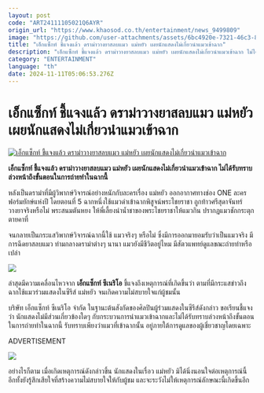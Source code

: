 ```yaml
---
layout: post
code: "ART24111105021Q6AYR"
origin_url: "https://www.khaosod.co.th/entertainment/news_9499809"
image: "https://github.com/user-attachments/assets/6bc4920e-7321-46c3-8f2c-76a8e23c60f5"
title: "เอ็กแซ็กท์ ชี้แจงแล้ว ดราม่าวางยาสลบแมว แม่หยัว เผยนักแสดงไม่เกี่ยวนำแมวเข้าฉาก"
description: "เอ็กแซ็กท์ ชี้แจงแล้ว ดราม่าวางยาสลบแมว แม่หยัว เผยนักแสดงไม่เกี่ยวนำแมวเข้าฉาก ไม่ได้รับทราบล่วงหน้าถึงขั้นตอนในการถ่ายทำในฉากนี้ "
category: "ENTERTAINMENT"
language: "th"
date: 2024-11-11T05:06:53.276Z
---
```


# เอ็กแซ็กท์ ชี้แจงแล้ว ดราม่าวางยาสลบแมว แม่หยัว เผยนักแสดงไม่เกี่ยวนำแมวเข้าฉาก

[![เอ็กแซ็กท์ ชี้แจงแล้ว ดราม่าวางยาสลบแมว แม่หยัว เผยนักแสดงไม่เกี่ยวนำแมวเข้าฉาก](https://www.khaosod.co.th/wpapp/uploads/2024/11/cat5448-5.jpg "เอ็กแซ็กท์ ชี้แจงแล้ว ดราม่าวางยาสลบแมว แม่หยัว เผยนักแสดงไม่เกี่ยวนำแมวเข้าฉาก")](https://www.khaosod.co.th/wpapp/uploads/2024/11/cat5448-5.jpg)

**เอ็กแซ็กท์ ชี้แจงแล้ว ดราม่าวางยาสลบแมว แม่หยัว เผยนักแสดงไม่เกี่ยวนำแมวเข้าฉาก ไม่ได้รับทราบล่วงหน้าถึงขั้นตอนในการถ่ายทำในฉากนี้**

หลังเป็นดราม่าที่มีผู้วิพากษ์วิจารณ์อย่างหนักกับละครเรื่อง แม่หยัว ออกอากาศทางช่อง ONE ละครฟอร์มยักษ์แห่งปี โดยตอนที่ 5 ฉากหนึ่งใช้แมวดำเข้าฉากพิสูจน์พระไชยราชา ถูกท้าวศรีสุดาจันทร์วางยาจริงหรือไม่ พระสนมตันหยง ให้พี่เลี้ยงนำน้ำชาของพระไชยราชาให้แมวกิน ปรากฏแมวชักกระตุกตายคาที่

จนกลายเป็นกระแสวิพากษ์วิจารณ์ฉากนี้ใช้ แมวจริงๆ หรือไม่ ซึ่งมีการออกมายอมรับว่าเป็นแมวจริง มีการฉีดยาสลบแมว ท่ามกลางดราม่าต่างๆ นานา แมวยังมีชีวิตอยู่ไหม มีสัตวแพทย์ดูแลขณะถ่ายทำหรือเปล่า

[![](https://www.khaosod.co.th/wpapp/uploads/2024/11/cat5448-4.jpg)](https://www.khaosod.co.th/wpapp/uploads/2024/11/cat5448-4.jpg)

ล่าสุดมีความเคลื่อนไหวจาก **เอ็กแซ็กท์ ซีเนริโอ** ชี้แจงถึงเหตุการณ์ที่เกิดขึ้นว่า ตามที่มีกระแสข่าวถึงฉากใช้แมวร่วมแสดงในซีรีส์ แม่หยัว จนเกิดความไม่สบายใจแก่ผู้ชมนั้น

บริษัท เอ็กแซ็กท์ ซีเนริโอ จำกัด ในฐานะต้นสังกัดของศิลปินผู้ร่วมแสดงในซีรีส์ดังกล่าว ขอเรียนชี้แจงว่า นักแสดงไม่มีส่วนเกี่ยวข้องใดๆ กับกระบวนการนำแมวเข้าฉากและไม่ได้รับทราบล่วงหน้าถึงขั้นตอนในการถ่ายทำในฉากนี้ รับทราบเพียงว่าแมวที่เข้าฉากนั้น อยู่ภายใต้การดูแลของผู้เชี่ยวชาญโดยเฉพาะ

ADVERTISEMENT

[![](https://www.khaosod.co.th/wpapp/uploads/2024/11/cat5448-3.jpg)](https://www.khaosod.co.th/wpapp/uploads/2024/11/cat5448-3.jpg)

อย่างไรก็ตาม เมื่อเกิดเหตุการณ์ดังกล่าวขึ้น นักแสดงในเรื่อว แม่หยัว มิได้นิ่งนอนใจต่อเหตุการณ์นี้ อีกทั้งยังรู้สึกเสียใจที่สร้างความไม่สบายใจให้กับผู้ชม และจะระวังไม่ให้เหตุการณ์ลักษณะนี้เกิดขึ้นอีก

